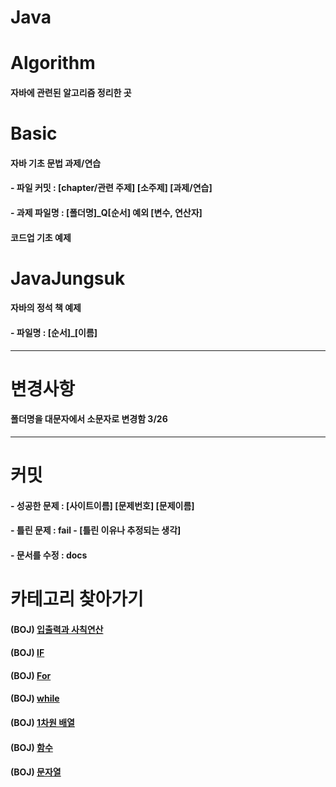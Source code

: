 # Java

# Algorithm
 
#### 자바에 관련된 알고리즘 정리한 곳

# Basic

#### 자바 기초 문법 과제/연습

#### - 파일 커밋 : [chapter/관련 주제] [소주제] [과제/연습]

#### - 과제 파일명 : [폴더명]_Q[순서] 예외 [변수, 연산자]

#### 코드업 기초 예제 

# JavaJungsuk

#### 자바의 정석 책 예제

#### - 파일명 : [순서]_[이름] 

---

# 변경사항

#### 폴더명을 대문자에서 소문자로 변경함 3/26


---
# 커밋

#### - 성공한 문제 : [사이트이름] [문제번호] [문제이름]

#### - 틀린 문제   :  fail - [틀린 이유나 추정되는 생각]

#### - 문서를 수정 :  docs

# 카테고리 찾아가기

#### (BOJ) [입출력과 사칙연산](https://github.com/chickenpop/Java/tree/main/JavaAlgorithm/Print)

#### (BOJ) [IF](https://github.com/chickenpop/Java/tree/main/JavaAlgorithm/If)

#### (BOJ) [For](https://github.com/chickenpop/Java/tree/main/JavaAlgorithm/For)

#### (BOJ) [while](https://github.com/chickenpop/Java/tree/main/JavaAlgorithm/while)

#### (BOJ) [1차원 배열](https://github.com/chickenpop/Java/tree/main/JavaAlgorithm/Array/src)

#### (BOJ) [함수](https://github.com/chickenpop/Java/tree/main/JavaAlgorithm/Function/src)

#### (BOJ) [문자열](https://github.com/chickenpop/Java/tree/main/JavaAlgorithm/String/src)
